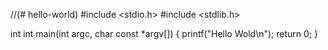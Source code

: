 //(# hello-world)
#include <stdio.h>
#include <stdlib.h>

int int main(int argc, char const *argv[])
{
	printf("Hello Wold\n");
	return 0;
} 
